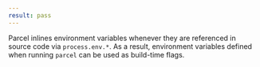 ```yaml
---
result: pass
---
```


Parcel inlines environment variables whenever they are referenced in source code via `process.env.*`. As a result, environment variables defined when running `parcel` can be used as build-time flags.
